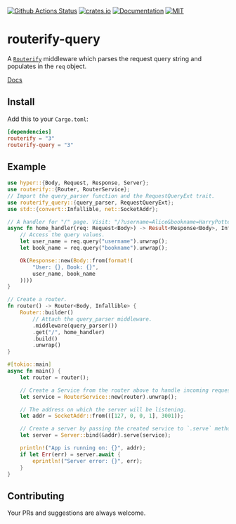 [![Github Actions Status](https://github.com/routerify/routerify-query/workflows/Test/badge.svg)](https://github.com/routerify/routerify-query/actions)
[![crates.io](https://img.shields.io/crates/v/routerify-query.svg)](https://crates.io/crates/routerify-query)
[![Documentation](https://docs.rs/routerify-query/badge.svg)](https://docs.rs/routerify-query)
[![MIT](https://img.shields.io/crates/l/routerify-query.svg)](./LICENSE)

# routerify-query

A [`Routerify`](https://github.com/routerify/routerify) middleware which parses the request query string and populates in the `req` object.

[Docs](https://docs.rs/routerify-query)

## Install

Add this to your `Cargo.toml`:

```toml
[dependencies]
routerify = "3"
routerify-query = "3" 
```
 
## Example

```rust
use hyper::{Body, Request, Response, Server};
use routerify::{Router, RouterService};
// Import the query_parser function and the RequestQueryExt trait.
use routerify_query::{query_parser, RequestQueryExt};
use std::{convert::Infallible, net::SocketAddr};

// A handler for "/" page. Visit: "/?username=Alice&bookname=HarryPotter" to see query values.
async fn home_handler(req: Request<Body>) -> Result<Response<Body>, Infallible> {
    // Access the query values.
    let user_name = req.query("username").unwrap();
    let book_name = req.query("bookname").unwrap();

    Ok(Response::new(Body::from(format!(
        "User: {}, Book: {}",
        user_name, book_name
    ))))
}

// Create a router.
fn router() -> Router<Body, Infallible> {
    Router::builder()
        // Attach the query_parser middleware.
        .middleware(query_parser())
        .get("/", home_handler)
        .build()
        .unwrap()
}

#[tokio::main]
async fn main() {
    let router = router();

    // Create a Service from the router above to handle incoming requests.
    let service = RouterService::new(router).unwrap();

    // The address on which the server will be listening.
    let addr = SocketAddr::from(([127, 0, 0, 1], 3001));

    // Create a server by passing the created service to `.serve` method.
    let server = Server::bind(&addr).serve(service);

    println!("App is running on: {}", addr);
    if let Err(err) = server.await {
        eprintln!("Server error: {}", err);
    }
}
```

## Contributing

Your PRs and suggestions are always welcome.
